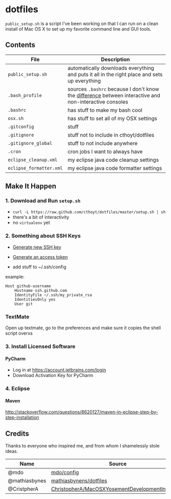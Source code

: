 # dotfiles

`public_setup.sh` is a script I've been working on that I can run on a clean install of Mac OS X to set up my favorite command line and GUI tools.

## Contents

| File | Description |
| --- | --- |
| `public_setup.sh` | automatically downloads everything and puts it all in the right place and sets up everything | 
| `.bash_profile` | sources `.bashrc` because I don't know the [difference](http://stackoverflow.com/questions/415403/whats-the-difference-between-bashrc-bash-profile-and-environment) between interactive and non-interactive consoles |
| `.bashrc` | has stuff to make my bash cool |
| `osx.sh` | has stuff to set all of my OSX settings |
| `.gitconfig` | stuff |
| `.gitignore` | stuff not to include in cthoyt/dotfiles |
| `.gitignore_global` | stuff to not include anywhere | 
| `.cron` | cron jobs I want to always have |
| `eclipse_cleanup.xml` | my eclipse java code cleanup settings | 
| `eclipse_formatter.xml` | my eclipse java code formatter settings | 

## Make It Happen

### 1. Download and Run `setup.sh`

- `curl -L https://raw.github.com/cthoyt/dotfiles/master/setup.sh | sh`
- there's a bit of interactivity
- no `virtualenv` yet

### 2. Something about SSH Keys

- [Generate new SSH key](https://help.github.com/articles/generating-ssh-keys/)
- [Generate an access token](https://help.github.com/articles/creating-an-access-token-for-command-line-use/)

- add stuff to ~/.ssh/config 

example:
```
Host github-username
	Hostname ssh.github.com
	IdentityFile ~/.ssh/my_private_rsa
	IdentitiesOnly yes
	User git
```

### TextMate
Open up textmate, go to the preferences and make sure it copies the shell script overxs

### 3. Install Licensed Software

#### PyCharm

- Log in at https://account.jetbrains.com/login
- Download Activation Key for PyCharm

### 4. Eclipse

#### Maven
http://stackoverflow.com/questions/8620127/maven-in-eclipse-step-by-step-installation

## Credits

Thanks to everyone who inspired me, and from whom I shamelessly stole ideas.

| Name | Source | 
| --- | --- | 
| @mdo |  [mdo/config](https://github.com/mdo/config) |
| @mathiasbynes | [mathiasbynens/dotfiles](https://github.com/mathiasbynens/dotfiles) |
| @CristpherA | [ChristopherA/MacOSXYosementDevelopmentInstall.md](https://gist.github.com/ChristopherA/d48946c72d75c4330374) |
